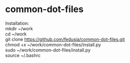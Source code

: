 # common-dot-files
Installation:<br>
mkdir ~/work<br>
cd ~/work<br>
git clone https://github.com/fedusia/common-dot-files.git <br>
chmod +x ~/work/common-dot-files/install.py<br>
sudo ~/work/common-dot-files/install.py<br>
source ~/.bashrc<br>
